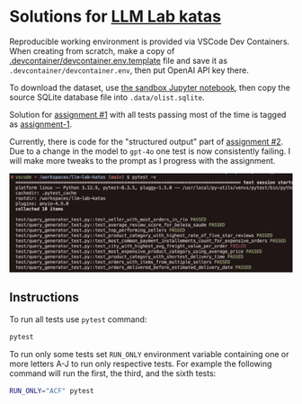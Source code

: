# Solutions for [LLM Lab katas](https://github.com/dmitry-buykin/llm-lab-katas)

Reproducible working environment is provided via VSCode Dev Containers. When creating from scratch, make a copy of [.devcontainer/devcontainer.env.template](.devcontainer/devcontainer.env.template) file and save it as `.devcontainer/devcontainer.env`, then put OpenAI API key there.

To download the dataset, use [the sandbox Jupyter notebook](./sandbox.ipynb), then copy the source SQLite database file into `.data/olist.sqlite`.

Solution for [assignment #1](https://github.com/dmitry-buykin/llm-lab-katas/blob/main/1-entry-assignment.md) with all tests passing most of the time is tagged as [assignment-1](https://github.com/igor-lobanov-maersk/llm-lab-assignments/tree/assignment-1).

Currently, there is code for the "structured output" part of [assignment #2](https://github.com/dmitry-buykin/llm-lab-katas/blob/main/2-structured-output.md). Due to a change in the model to `gpt-4o` one test is now consistently failing. I will make more tweaks to the prompt as I progress with the assignment.

<img src="misc/tests.png" width="800px">

## Instructions

To run all tests use `pytest` command:

```sh
pytest
```

To run only some tests set `RUN_ONLY` environment variable containing one or more letters A-J to run only respective tests. For example the following command will run the first, the third, and the sixth tests:

```sh
RUN_ONLY="ACF" pytest 
```
